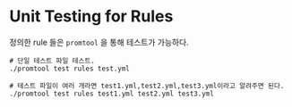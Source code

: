 # Unit Testing for Rules

정의한 rule 들은 `promtool` 을 통해 테스트가 가능하다.   

```shell 
# 단일 테스트 파일 테스트.
./promtool test rules test.yml

# 테스트 파일이 여러 개라면 test1.yml,test2.yml,test3.yml이라고 알려주면 된다.
./promtool test rules test1.yml test2.yml test3.yml
```
